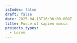 ```yaml
---
isIndex: false
draft: false
date: 2025-04-18T16:30:00.000Z
title: Fusce ut sapien massa
projects_types:
  - Lorem
---
```

